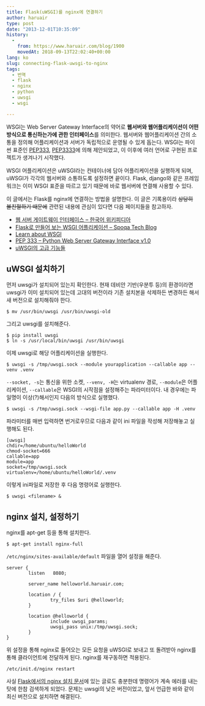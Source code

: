 ```yaml
---
title: Flask(uWSGI)를 nginx에 연결하기
author: haruair
type: post
date: "2013-12-01T10:35:09"
history:
  - 
    from: https://www.haruair.com/blog/1900
    movedAt: 2018-09-13T22:02:40+00:00
lang: ko
slug: connecting-flask-uwsgi-to-nginx
tags:
  - 번역
  - flask
  - nginx
  - python
  - uwsgi
  - wsgi

---
```

WSGI는 Web Server Gateway Interface의 약어로 **웹서버와 웹어플리케이션이 어떤 방식으로 통신하는가에 관한 인터페이스**를 의미한다. 웹서버와 웹어플리케이션 간의 소통을 정의해 어플리케이션과 서버가 독립적으로 운영될 수 있게 돕는다. WSGI는 파이썬 표준인 [PEP333][1], [PEP3333][2]에 의해 제안되었고, 이 이후에 여러 언어로 구현된 프로젝트가 생겨나기 시작했다.

WSGI 어플리케이션은 uWSGI라는 컨테이너에 담아 어플리케이션을 실행하게 되며, uWSGI가 각각의 웹서버와 소통하도록 설정하면 끝이다. Flask, django와 같은 프레임워크는 이미 WSGI 표준을 따르고 있기 때문에 바로 웹서버에 연결해 사용할 수 있다.

이 글에서는 Flask를 nginx에 연결하는 방법을 설명한다. 이 글은 기록용이라 <del>상당히 불친절하기 때문에</del> 관련된 내용에 관심이 있다면 다음 페이지들을 참고하자.

  * [웹 서버 게이트웨이 인터페이스 &#8211; 한국어 위키피디아][3]
  * [Flask로 만들어 보는 WSGI 어플리케이션 &#8211; Spoqa Tech Blog][4]
  * [Learn about WSGI][5]
  * [PEP 333 &#8211; Python Web Server Gateway Interface v1.0][1]
  * [uWSGI의 고급 기능들][6]

## uWSGI 설치하기

먼저 uwsgi가 설치되어 있는지 확인한다. 현재 데비안 기반(우분투 등)의 환경이라면 uwsgi가 이미 설치되어 있는데 고대의 버전이라 기존 설치본을 삭제하든 변경하든 해서 새 버전으로 설치해줘야 한다.

    $ mv /usr/bin/uwsgi /usr/bin/uwsgi-old
    

그리고 uwsgi를 설치해준다.

    $ pip install uwsgi
    $ ln -s /usr/local/bin/uwsgi /usr/bin/uwsgi
    

이제 uwsgi로 해당 어플리케이션을 실행한다.

    $ uwsgi -s /tmp/uwsgi.sock --module yourapplication --callable app --venv .venv
    

`--socket, -s`는 통신을 위한 소켓, `--venv, -H`는 virtualenv 경로, `--module`은 어플리케이션, `--callable`은 WSGI의 시작점을 설정해주는 파라미터이다. 내 경우에는 파일명이 이상(?)해서인지 다음의 방식으로 실행했다.

    $ uwsgi -s /tmp/uwsgi.sock --wsgi-file app.py --callable app -H .venv
    

파라미터를 매번 입력하면 번거로우므로 다음과 같이 ini 파일을 작성해 저장해놓고 실행해도 된다.

    [uwsgi]
    chdir=/home/ubuntu/helloWorld
    chmod-socket=666
    callable=app
    module=app
    socket=/tmp/uwsgi.sock
    virtualenv=/home/ubuntu/helloWorld/.venv
    

이렇게 ini파일로 저장한 후 다음 명령어로 실행한다.

    $ uwsgi <filename> &
    

## nginx 설치, 설정하기

nginx를 apt-get 등을 통해 설치한다.

    $ apt-get install nginx-full
    

`/etc/nginx/sites-available/default` 파일을 열어 설정을 해준다.

    server {
            listen   8080;
    
            server_name helloworld.haruair.com;
    
            location / {
                    try_files $uri @helloworld;
            }
    
            location @helloworld {
                    include uwsgi_params;
                    uwsgi_pass unix:/tmp/uwsgi.sock;
            }
    }
    

위 설정을 통해 nginx로 들어오는 모든 요청을 uWSGI로 보내고 또 돌려받아 nginx를 통해 클라이언트에 전달하게 된다. nginx를 재구동하면 적용된다.

    /etc/init.d/nginx restart
    

사실 [Flask에서의 nginx 설치 문서][7]에 있는 글로도 충분한데 명령어가 계속 에러를 내는 탓에 한참 검색하게 되었다. 문제는 uwsgi의 낮은 버전이었고, 앞서 언급한 바와 같이 최신 버전으로 설치하면 해결된다.

 [1]: http://www.python.org/dev/peps/pep-0333/
 [2]: http://www.python.org/dev/peps/pep-3333/
 [3]: http://ko.wikipedia.org/wiki/%EC%9B%B9_%EC%84%9C%EB%B2%84_%EA%B2%8C%EC%9D%B4%ED%8A%B8%EC%9B%A8%EC%9D%B4_%EC%9D%B8%ED%84%B0%ED%8E%98%EC%9D%B4%EC%8A%A4
 [4]: http://spoqa.github.io/2012/01/16/wsgi-and-flask.html
 [5]: http://wsgi.readthedocs.org/en/latest/learn.html
 [6]: http://dittos.github.io/2015/10/24/advanced-uwsgi/
 [7]: http://flask.pocoo.org/docs/deploying/uwsgi/